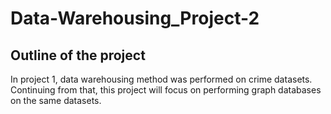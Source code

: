 # Data-Warehousing_Project-2

## Outline of the project
In project 1, data warehousing method was performed on crime datasets. Continuing from that, this project will focus on performing graph databases on the same datasets.
